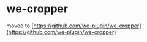 # we-cropper
moved to [https://github.com/we-plugin/we-cropper](https://github.com/we-plugin/we-cropper)
